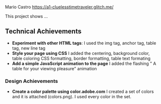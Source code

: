 Mario Castro
https://a1-cluelesstimetraveler.glitch.me/

This project shows ...

## Technical Achievements
- **Experiment with other HTML tags**: I used the img tag, anchor tag, table tag, new line tag
- **Style your page using CSS** I added the centering, background color, table coloring CSS formatting, border formatting, table text formating
- **Add a simple JavaScript animation to the page** I added the flashing " A table for your viewing pleasure" animation

### Design Achievements
- **Create a color palette using color.adobe.com** I created a set of colors and it is attached (colors.png). I used every color in the set.

